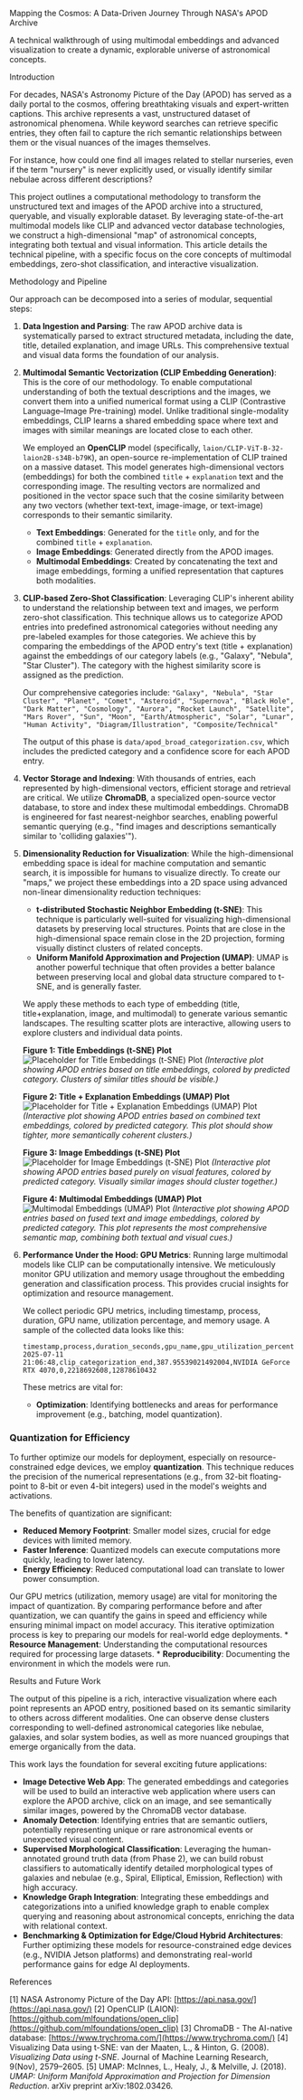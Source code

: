 Mapping the Cosmos: A Data-Driven Journey Through NASA's APOD Archive

A technical walkthrough of using multimodal embeddings and advanced visualization to create a dynamic, explorable universe of astronomical concepts.

Introduction

For decades, NASA's Astronomy Picture of the Day (APOD) has served as a daily portal to the cosmos, offering breathtaking visuals and expert-written captions. This archive represents a vast, unstructured dataset of astronomical phenomena. While keyword searches can retrieve specific entries, they often fail to capture the rich semantic relationships between them or the visual nuances of the images themselves.

For instance, how could one find all images related to stellar nurseries, even if the term "nursery" is never explicitly used, or visually identify similar nebulae across different descriptions?

This project outlines a computational methodology to transform the unstructured text and images of the APOD archive into a structured, queryable, and visually explorable dataset. By leveraging state-of-the-art multimodal models like CLIP and advanced vector database technologies, we construct a high-dimensional "map" of astronomical concepts, integrating both textual and visual information. This article details the technical pipeline, with a specific focus on the core concepts of multimodal embeddings, zero-shot classification, and interactive visualization.

Methodology and Pipeline

Our approach can be decomposed into a series of modular, sequential steps:

1.  **Data Ingestion and Parsing**: The raw APOD archive data is systematically parsed to extract structured metadata, including the date, title, detailed explanation, and image URLs. This comprehensive textual and visual data forms the foundation of our analysis.

2.  **Multimodal Semantic Vectorization (CLIP Embedding Generation)**: This is the core of our methodology. To enable computational understanding of both the textual descriptions and the images, we convert them into a unified numerical format using a CLIP (Contrastive Language–Image Pre-training) model. Unlike traditional single-modality embeddings, CLIP learns a shared embedding space where text and images with similar meanings are located close to each other.

    We employed an **OpenCLIP** model (specifically, `laion/CLIP-ViT-B-32-laion2B-s34B-b79K`), an open-source re-implementation of CLIP trained on a massive dataset. This model generates high-dimensional vectors (embeddings) for both the combined `title` + `explanation` text and the corresponding image. The resulting vectors are normalized and positioned in the vector space such that the cosine similarity between any two vectors (whether text-text, image-image, or text-image) corresponds to their semantic similarity.

    *   **Text Embeddings**: Generated for the `title` only, and for the combined `title` + `explanation`.
    *   **Image Embeddings**: Generated directly from the APOD images.
    *   **Multimodal Embeddings**: Created by concatenating the text and image embeddings, forming a unified representation that captures both modalities.

3.  **CLIP-based Zero-Shot Classification**: Leveraging CLIP's inherent ability to understand the relationship between text and images, we perform zero-shot classification. This technique allows us to categorize APOD entries into predefined astronomical categories without needing any pre-labeled examples for those categories. We achieve this by comparing the embeddings of the APOD entry's text (title + explanation) against the embeddings of our category labels (e.g., "Galaxy", "Nebula", "Star Cluster"). The category with the highest similarity score is assigned as the prediction.

    Our comprehensive categories include:
    `"Galaxy", "Nebula", "Star Cluster", "Planet", "Comet", "Asteroid", "Supernova", "Black Hole", "Dark Matter", "Cosmology", "Aurora", "Rocket Launch", "Satellite", "Mars Rover", "Sun", "Moon", "Earth/Atmospheric", "Solar", "Lunar", "Human Activity", "Diagram/Illustration", "Composite/Technical"`

    The output of this phase is `data/apod_broad_categorization.csv`, which includes the predicted category and a confidence score for each APOD entry.

4.  **Vector Storage and Indexing**: With thousands of entries, each represented by high-dimensional vectors, efficient storage and retrieval are critical. We utilize **ChromaDB**, a specialized open-source vector database, to store and index these multimodal embeddings. ChromaDB is engineered for fast nearest-neighbor searches, enabling powerful semantic querying (e.g., "find images and descriptions semantically similar to 'colliding galaxies'").

5.  **Dimensionality Reduction for Visualization**: While the high-dimensional embedding space is ideal for machine computation and semantic search, it is impossible for humans to visualize directly. To create our "maps," we project these embeddings into a 2D space using advanced non-linear dimensionality reduction techniques:

    *   **t-distributed Stochastic Neighbor Embedding (t-SNE)**: This technique is particularly well-suited for visualizing high-dimensional datasets by preserving local structures. Points that are close in the high-dimensional space remain close in the 2D projection, forming visually distinct clusters of related concepts.
    *   **Uniform Manifold Approximation and Projection (UMAP)**: UMAP is another powerful technique that often provides a better balance between preserving local and global data structure compared to t-SNE, and is generally faster.

    We apply these methods to each type of embedding (title, title+explanation, image, and multimodal) to generate various semantic landscapes. The resulting scatter plots are interactive, allowing users to explore clusters and individual data points.

    **Figure 1: Title Embeddings (t-SNE) Plot**
    ![Placeholder for Title Embeddings (t-SNE) Plot](https://via.placeholder.com/800x600?text=Title+Embeddings+(t-SNE)+Plot)
    *(Interactive plot showing APOD entries based on title embeddings, colored by predicted category. Clusters of similar titles should be visible.)*

    **Figure 2: Title + Explanation Embeddings (UMAP) Plot**
    ![Placeholder for Title + Explanation Embeddings (UMAP) Plot](https://via.placeholder.com/800x600?text=Title+%2B+Explanation+Embeddings+(UMAP)+Plot)
    *(Interactive plot showing APOD entries based on combined text embeddings, colored by predicted category. This plot should show tighter, more semantically coherent clusters.)*

    **Figure 3: Image Embeddings (t-SNE) Plot**
    ![Placeholder for Image Embeddings (t-SNE) Plot](https://via.placeholder.com/800x600?text=Image+Embeddings+(t-SNE)+Plot)
    *(Interactive plot showing APOD entries based purely on visual features, colored by predicted category. Visually similar images should cluster together.)*

    **Figure 4: Multimodal Embeddings (UMAP) Plot**
    ![Multimodal Embeddings (UMAP) Plot](../../plots/multimodal_umap_plot.png)
    *(Interactive plot showing APOD entries based on fused text and image embeddings, colored by predicted category. This plot represents the most comprehensive semantic map, combining both textual and visual cues.)*

6.  **Performance Under the Hood: GPU Metrics**: Running large multimodal models like CLIP can be computationally intensive. We meticulously monitor GPU utilization and memory usage throughout the embedding generation and classification process. This provides crucial insights for optimization and resource management.

    We collect periodic GPU metrics, including timestamp, process, duration, GPU name, utilization percentage, and memory usage. A sample of the collected data looks like this:

    ```csv
    timestamp,process,duration_seconds,gpu_name,gpu_utilization_percent,gpu_memory_used_bytes,gpu_memory_total_bytes
    2025-07-11 21:06:48,clip_categorization_end,387.95539021492004,NVIDIA GeForce RTX 4070,0,2218692608,12878610432
    ```

    These metrics are vital for:
    *   **Optimization**: Identifying bottlenecks and areas for performance improvement (e.g., batching, model quantization).

### Quantization for Efficiency

To further optimize our models for deployment, especially on resource-constrained edge devices, we employ **quantization**. This technique reduces the precision of the numerical representations (e.g., from 32-bit floating-point to 8-bit or even 4-bit integers) used in the model's weights and activations.

The benefits of quantization are significant:
*   **Reduced Memory Footprint**: Smaller model sizes, crucial for edge devices with limited memory.
*   **Faster Inference**: Quantized models can execute computations more quickly, leading to lower latency.
*   **Energy Efficiency**: Reduced computational load can translate to lower power consumption.

Our GPU metrics (utilization, memory usage) are vital for monitoring the impact of quantization. By comparing performance before and after quantization, we can quantify the gains in speed and efficiency while ensuring minimal impact on model accuracy. This iterative optimization process is key to preparing our models for real-world edge deployments.
    *   **Resource Management**: Understanding the computational resources required for processing large datasets.
    *   **Reproducibility**: Documenting the environment in which the models were run.

Results and Future Work

The output of this pipeline is a rich, interactive visualization where each point represents an APOD entry, positioned based on its semantic similarity to others across different modalities. One can observe dense clusters corresponding to well-defined astronomical categories like nebulae, galaxies, and solar system bodies, as well as more nuanced groupings that emerge organically from the data.

This work lays the foundation for several exciting future applications:

*   **Image Detective Web App**: The generated embeddings and categories will be used to build an interactive web application where users can explore the APOD archive, click on an image, and see semantically similar images, powered by the ChromaDB vector database.
*   **Anomaly Detection**: Identifying entries that are semantic outliers, potentially representing unique or rare astronomical events or unexpected visual content.
*   **Supervised Morphological Classification**: Leveraging the human-annotated ground truth data (from Phase 2), we can build robust classifiers to automatically identify detailed morphological types of galaxies and nebulae (e.g., Spiral, Elliptical, Emission, Reflection) with high accuracy.
*   **Knowledge Graph Integration**: Integrating these embeddings and categorizations into a unified knowledge graph to enable complex querying and reasoning about astronomical concepts, enriching the data with relational context.
*   **Benchmarking & Optimization for Edge/Cloud Hybrid Architectures**: Further optimizing these models for resource-constrained edge devices (e.g., NVIDIA Jetson platforms) and demonstrating real-world performance gains for edge AI deployments.

References

[1] NASA Astronomy Picture of the Day API: [https://api.nasa.gov/](https://api.nasa.gov/)
[2] OpenCLIP (LAION): [https://github.com/mlfoundations/open_clip](https://github.com/mlfoundations/open_clip)
[3] ChromaDB - The AI-native database: [https://www.trychroma.com/](https://www.trychroma.com/)
[4] Visualizing Data using t-SNE: van der Maaten, L., & Hinton, G. (2008). *Visualizing Data using t-SNE*. Journal of Machine Learning Research, 9(Nov), 2579–2605.
[5] UMAP: McInnes, L., Healy, J., & Melville, J. (2018). *UMAP: Uniform Manifold Approximation and Projection for Dimension Reduction*. arXiv preprint arXiv:1802.03426.